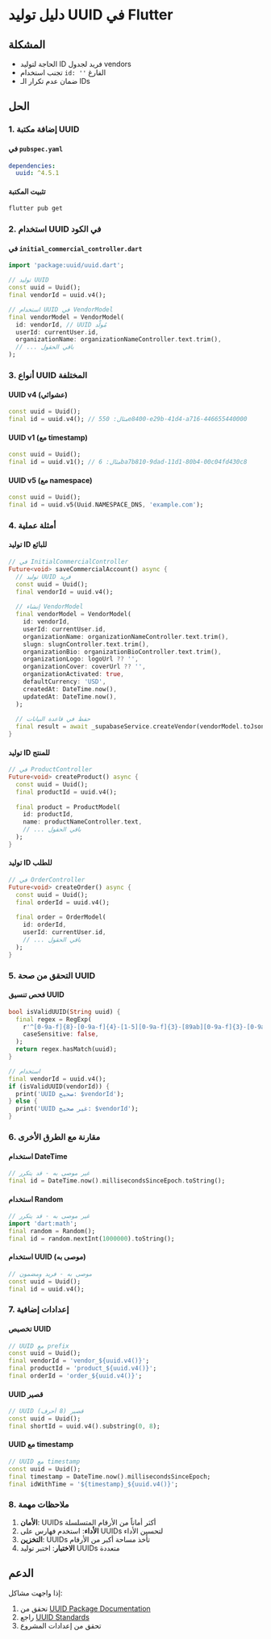 # دليل توليد UUID في Flutter

## المشكلة
- الحاجة لتوليد ID فريد لجدول vendors
- تجنب استخدام `id: ''` الفارغ
- ضمان عدم تكرار الـ IDs

## الحل

### 1. إضافة مكتبة UUID

#### في `pubspec.yaml`
```yaml
dependencies:
  uuid: ^4.5.1
```

#### تثبيت المكتبة
```bash
flutter pub get
```

### 2. استخدام UUID في الكود

#### في `initial_commercial_controller.dart`
```dart
import 'package:uuid/uuid.dart';

// توليد UUID
const uuid = Uuid();
final vendorId = uuid.v4();

// استخدام UUID في VendorModel
final vendorModel = VendorModel(
  id: vendorId, // UUID مُولّد
  userId: currentUser.id,
  organizationName: organizationNameController.text.trim(),
  // ... باقي الحقول
);
```

### 3. أنواع UUID المختلفة

#### UUID v4 (عشوائي)
```dart
const uuid = Uuid();
final id = uuid.v4(); // مثال: 550e8400-e29b-41d4-a716-446655440000
```

#### UUID v1 (مع timestamp)
```dart
const uuid = Uuid();
final id = uuid.v1(); // مثال: 6ba7b810-9dad-11d1-80b4-00c04fd430c8
```

#### UUID v5 (مع namespace)
```dart
const uuid = Uuid();
final id = uuid.v5(Uuid.NAMESPACE_DNS, 'example.com');
```

### 4. أمثلة عملية

#### توليد ID للبائع
```dart
// في InitialCommercialController
Future<void> saveCommercialAccount() async {
  // توليد UUID فريد
  const uuid = Uuid();
  final vendorId = uuid.v4();
  
  // إنشاء VendorModel
  final vendorModel = VendorModel(
    id: vendorId,
    userId: currentUser.id,
    organizationName: organizationNameController.text.trim(),
    slugn: slugnController.text.trim(),
    organizationBio: organizationBioController.text.trim(),
    organizationLogo: logoUrl ?? '',
    organizationCover: coverUrl ?? '',
    organizationActivated: true,
    defaultCurrency: 'USD',
    createdAt: DateTime.now(),
    updatedAt: DateTime.now(),
  );
  
  // حفظ في قاعدة البيانات
  final result = await _supabaseService.createVendor(vendorModel.toJson());
}
```

#### توليد ID للمنتج
```dart
// في ProductController
Future<void> createProduct() async {
  const uuid = Uuid();
  final productId = uuid.v4();
  
  final product = ProductModel(
    id: productId,
    name: productNameController.text,
    // ... باقي الحقول
  );
}
```

#### توليد ID للطلب
```dart
// في OrderController
Future<void> createOrder() async {
  const uuid = Uuid();
  final orderId = uuid.v4();
  
  final order = OrderModel(
    id: orderId,
    userId: currentUser.id,
    // ... باقي الحقول
  );
}
```

### 5. التحقق من صحة UUID

#### فحص تنسيق UUID
```dart
bool isValidUUID(String uuid) {
  final regex = RegExp(
    r'^[0-9a-f]{8}-[0-9a-f]{4}-[1-5][0-9a-f]{3}-[89ab][0-9a-f]{3}-[0-9a-f]{12}$',
    caseSensitive: false,
  );
  return regex.hasMatch(uuid);
}

// استخدام
final vendorId = uuid.v4();
if (isValidUUID(vendorId)) {
  print('UUID صحيح: $vendorId');
} else {
  print('UUID غير صحيح: $vendorId');
}
```

### 6. مقارنة مع الطرق الأخرى

#### استخدام DateTime
```dart
// غير موصى به - قد يتكرر
final id = DateTime.now().millisecondsSinceEpoch.toString();
```

#### استخدام Random
```dart
// غير موصى به - قد يتكرر
import 'dart:math';
final random = Random();
final id = random.nextInt(1000000).toString();
```

#### استخدام UUID (موصى به)
```dart
// موصى به - فريد ومضمون
const uuid = Uuid();
final id = uuid.v4();
```

### 7. إعدادات إضافية

#### تخصيص UUID
```dart
// UUID مع prefix
const uuid = Uuid();
final vendorId = 'vendor_${uuid.v4()}';
final productId = 'product_${uuid.v4()}';
final orderId = 'order_${uuid.v4()}';
```

#### UUID قصير
```dart
// UUID قصير (8 أحرف)
const uuid = Uuid();
final shortId = uuid.v4().substring(0, 8);
```

#### UUID مع timestamp
```dart
// UUID مع timestamp
const uuid = Uuid();
final timestamp = DateTime.now().millisecondsSinceEpoch;
final idWithTime = '${timestamp}_${uuid.v4()}';
```

### 8. ملاحظات مهمة

1. **الأمان**: UUIDs أكثر أماناً من الأرقام المتسلسلة
2. **الأداء**: استخدم فهارس على UUIDs لتحسين الأداء
3. **التخزين**: UUIDs تأخذ مساحة أكبر من الأرقام
4. **الاختبار**: اختبر توليد UUIDs متعددة

## الدعم

إذا واجهت مشاكل:
1. تحقق من [UUID Package Documentation](https://pub.dev/packages/uuid)
2. راجع [UUID Standards](https://tools.ietf.org/html/rfc4122)
3. تحقق من إعدادات المشروع
